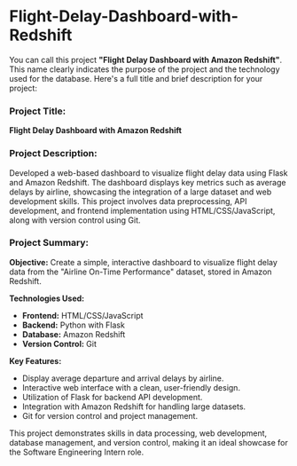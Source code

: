 # Flight-Delay-Dashboard-with-Redshift

You can call this project **"Flight Delay Dashboard with Amazon Redshift"**. This name clearly indicates the purpose of the project and the technology used for the database. Here's a full title and brief description for your project:

### Project Title:
**Flight Delay Dashboard with Amazon Redshift**

### Project Description:
Developed a web-based dashboard to visualize flight delay data using Flask and Amazon Redshift. The dashboard displays key metrics such as average delays by airline, showcasing the integration of a large dataset and web development skills. This project involves data preprocessing, API development, and frontend implementation using HTML/CSS/JavaScript, along with version control using Git.

### Project Summary:
**Objective:** Create a simple, interactive dashboard to visualize flight delay data from the "Airline On-Time Performance" dataset, stored in Amazon Redshift.

**Technologies Used:**
- **Frontend:** HTML/CSS/JavaScript
- **Backend:** Python with Flask
- **Database:** Amazon Redshift
- **Version Control:** Git

**Key Features:**
- Display average departure and arrival delays by airline.
- Interactive web interface with a clean, user-friendly design.
- Utilization of Flask for backend API development.
- Integration with Amazon Redshift for handling large datasets.
- Git for version control and project management.

This project demonstrates skills in data processing, web development, database management, and version control, making it an ideal showcase for the Software Engineering Intern role.
